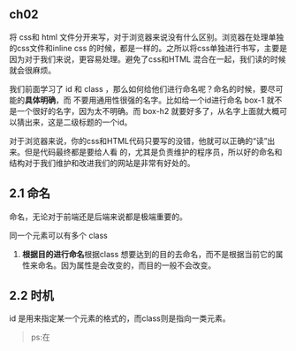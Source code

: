 ##  ch02
将 css和 html 文件分开来写，对于浏览器来说没有什么区别。浏览器在处理单独的css文件和inline css
的时候，都是一样的。之所以将css单独进行书写，主要是因为对于我们来说，更容易处理。避免了css和HTML
混合在一起，我们读的时候就会很麻烦。

我们前面学习了 id 和 class ，那么如何给他们进行命名呢？命名的时候，要尽可能的**具体明确**，而
不要用通用性很强的名字。比如给一个id进行命名  box-1  就不是一个很好的名字，因为太不明确。而
box-h2 就要好多了，从名字上面就大概可以猜出来，这是二级标题的一个id。

对于浏览器来说，你的css和HTML代码只要写的没错，他就可以正确的“读”出来。但是代码最终都是要给人看
的，尤其是负责维护的程序员，所以好的命名和结构对于我们维护和改进我们的网站是非常有好处的。

##  2.1  命名

命名，无论对于前端还是后端来说都是极端重要的。

同一个元素可以有多个 class

1. **根据目的进行命名**根据class 想要达到的目的去命名，而不是根据当前它的属性来命名。因为属性是会改变的，而目的一般不会改变。

##  2.2  时机

id 是用来指定某一个元素的格式的，而class则是指向一类元素。

>ps:在<style>中对网页的样式进行中指定的时候，需要注意一点，所有的符号都必须是英文状态下的
符号。比如每个指定背后的分号。否则样式不会正确的显示出来。

##  2.3 优先级

我们在指定样式的时候，有时候会有相互冲突的指定。那么，这个时候哪一个会胜出呢？

![](https://ipic101-1253790954.cos.ap-beijing.myqcloud.com/xiaoyi/2020-03-23-Snip20200323_54.png)
